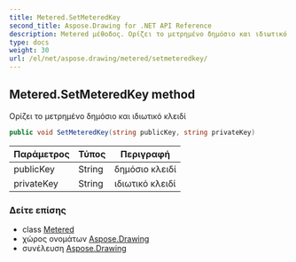 ```yaml
---
title: Metered.SetMeteredKey
second_title: Aspose.Drawing for .NET API Reference
description: Metered μέθοδος. Ορίζει το μετρημένο δημόσιο και ιδιωτικό κλειδί
type: docs
weight: 30
url: /el/net/aspose.drawing/metered/setmeteredkey/
---
```

## Metered.SetMeteredKey method

Ορίζει το μετρημένο δημόσιο και ιδιωτικό κλειδί

```csharp
public void SetMeteredKey(string publicKey, string privateKey)
```

| Παράμετρος | Τύπος | Περιγραφή |
| --- | --- | --- |
| publicKey | String | δημόσιο κλειδί |
| privateKey | String | ιδιωτικό κλειδί |

### Δείτε επίσης

* class [Metered](../)
* χώρος ονομάτων [Aspose.Drawing](../../metered/)
* συνέλευση [Aspose.Drawing](../../../)


